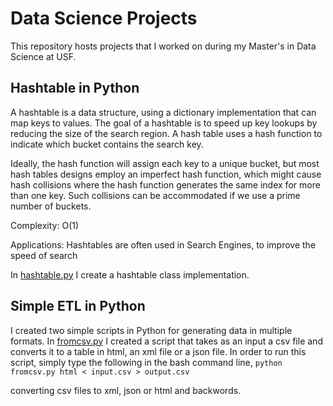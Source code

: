 # Data Science Projects

This repository hosts projects that I worked on during my Master's in Data Science at USF. 

## Hashtable in Python

A hashtable is a data structure, using a dictionary implementation that can map keys to values. The goal of a hashtable is to speed up key lookups by reducing the size of the search region. A hash table uses a hash function to indicate which bucket contains the search key.

Ideally, the hash function will assign each key to a unique bucket, but most hash tables designs employ an imperfect hash function, which might cause hash collisions where the hash function generates the same index for more than one key. Such collisions can be accommodated if we use a prime number of buckets.

Complexity: O(1)

Applications: Hashtables are often used in Search Engines, to improve the speed of search 

In [hashtable.py](https://github.com/dsavg/MS-in-Data-Science-Projects/blob/master/hashtable.py) I create a hashtable class implementation. 

## Simple ETL in Python

I created two simple scripts in Python for generating data in multiple formats. In [fromcsv.py](https://github.com/dsavg/MS-in-Data-Science-Projects/blob/master/ETL/fromcsv.py) I created a script that takes as an input a csv file and converts it to a table in html, an xml file or a json file. In order to run this script, simply type the following in the bash command line,
```python fromcsv.py html < input.csv > output.csv``` 



converting csv files to xml, json or html and backwords. 


